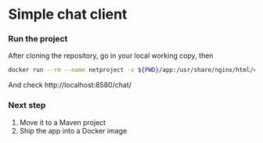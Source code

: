 # Simple chat client

### Run the project
After cloning the repository, go in your local working copy, then
```sh
docker run --rm --name netproject -v ${PWD}/app:/usr/share/nginx/html/chat:ro -p 8580:80 nginx
```
And check http://localhost:8580/chat/

### Next step

1. Move it to a Maven project
2. Ship the app into a Docker image

